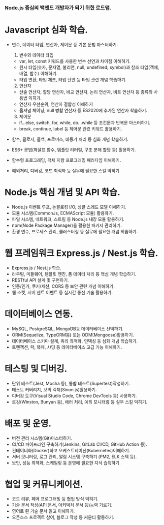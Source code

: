 ### Node.js 중심의 백엔드 개발자가 되기 위한 로드맵. ###

# Javascript 심화 학습.

* 변수, 데이터 타입, 연산자, 제어문 등 기본 문법 마스터하기.

  1. 변수와 데이터 타입
    - var, let, const 키워드를 사용한 변수 선언과 차이점 이해하기.
    - 원시 타입(숫자, 문자열, 불리언, null, undefined, symbol)과 참조 타입(객체, 배열, 함수) 이해하기.
    - 타입 변환, 타입 체크, 타입 단언 등 타입 관련 개념 학습하기.

  2. 연산자
    - 산술 연산자, 할당 연산자, 비교 연산자, 논리 연산자, 비트 연산자 등 종류와 사용법 익히기.
    - 연산자 우선순위, 연산자 결합성 이해하기
    - 옵셔널 체이닝, null 병합 연산자 등 ES2020에 추가된 연산자 학습하기.

  3. 제어문
    - if...else, switch, for, while, do...while 등 조건문과 반복문 마스터하기.
    - break, continue, label 등 제어문 관련 키워드 활용하기.
* 함수, 클로저, 콜백, 프로미스, 비동기 처리 등 심화 개념 학습하기.
* ES6+ 문법(화살표 함수, 템플릿 리터럴, 구조 분해 할당 등) 활용하기.
* 함수형 프로그래밍, 객체 지향 프로그래밍 패러다임 이해하기.
* 예외처리, 디버깅, 코드 최적화 등 실무에 필요한 스킬 익히기.

# Node.js 핵심 개념 및 API 학습.

* Node.js 이벤트 루프, 논블로킹 I/O, 싱글 스레드 모델 이해하기.
* 모듈 시스템(CommonJs, ECMAScript 모듈) 활용하기.
* 파일 시스템, 네트워크, 스트림 등 Node.js 내장 모듈 활용하기.
* npm(Node Package Manager)을 활용한 패키지 관리하기.
* 환경 변수, 프로세스 관리, 클러스터링 등 실무에 필요한 개념 학습하기.

# 웹 프레임워크 Express.js / Nest.js 학습.

* Express.js / Nest.js 학습.
* 라우팅, 미들웨어, 템플릿 엔진, 폼 데이터 처리 등 핵심 개념 학습하기.
* RESTful API 설계 및 구현하기.
* 인증/인가, 쿠키/세션, CORS 등 보안 관련 개념 이해하기.
* 웹 소켓, 서버 센트 이벤트 등 실시간 통신 기술 활용하기.

# 데이터베이스 연동.

* MySQL, PostgreSQL, MongoDB등 데이터베이스 선택하기.
* ORM(Sequelize, TypeORM등) 또는 ODM(Mongoose)활용하기.
* 데이터베이스 스키마 설계, 쿼리 최적화, 인덱싱 등 심화 개념 학습하기.
* 트랜잭션, 락, 복제, 샤딩 등 데이터베이스 고급 기능 이해하기.

# 테스팅 및 디버깅.

* 단위 테스트(Jest, Mocha 등), 통합 테스트(Supertest)작성하기.
* 테스트 커버리지, 모의 객체(Sinon.js)활용하기.
* 디버깅 도구(Visual Studio Code, Chrome DevTools 등) 사용하기.
* 로깅(Winston, Bunyan 등), 에러 처리, 예외 모니터링 등 실무 스킬 익히기.

# 배포 및 운영.

* 버전 관리 시스템(Git)마스터하기.
* CI/CD 파이프라인 구축하기(Jenkins, GitLab CI/CD, GitHub Action 등).
* 컨테이너화(Docker)하고 오케스트레이션(Kubernetes)이해하기.
* 서버 모니터링, 로그 관리, 알람 시스템 구축하기 (PM2, ELK 스택 등).
* 보안, 성능 최적화, 스케일링 등 운영에 필요한 지식 습득하기.

# 협업 및 커뮤니케이션.

* 코드 리뷰, 페어 프로그래밍 등 협업 방식 익히기.
* 기술 문서 작성(API 문서, 아키텍처 문서 등)능력 기르기.
* 영어로 된 기술 문서 읽고 이해하기.
* 오픈소스 프로젝트 참여, 블로그 작성 등 커뮨티 활동하기.